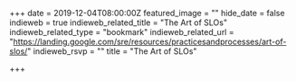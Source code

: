 +++
date = 2019-12-04T08:00:00Z
featured_image = ""
hide_date = false
indieweb = true
indieweb_related_title = "The Art of SLOs"
indieweb_related_type = "bookmark"
indieweb_related_url = "https://landing.google.com/sre/resources/practicesandprocesses/art-of-slos/"
indieweb_rsvp = ""
title = "The Art of SLOs"

+++
